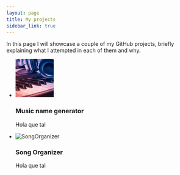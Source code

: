 ```yaml
---
layout: page
title: My projects
sidebar_link: true
---
```


In this page I will showcase a couple of my GitHub projects, briefly explaining what I attempted in each of them and why. 

<div>
    <ul class="thumbnail_ul">
        <li class="thumbnail_li">
            <img src='https://github.com/goznalo-git/portfolio/blob/main/imgs/MusicNames.jpg' alt="MusicNames" width="100px" height="100px">
            <h3>Music name generator</h3>
            <p>Hola que tal</p>
        </li>
        <li class="thumbnail_li">
            <img src='{{ site.url }}/imgs/SongOrganizer.jpg' alt="SongOrganizer" width="100px" height="100px">
            <h3>Song Organizer</h3>
            <p>Hola que tal</p>
        </li>
    </ul>
</div>
